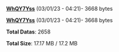 [**WhQY7Yss**](/data/WhQY7Yss.txt) (03/01/23 - 04:21)- 3668 bytes

[**WhQY7Yss**](/data/WhQY7Yss.txt) (03/01/23 - 04:21)- 3668 bytes

**Total Datas**: 2658

**Total Size**: 17.17 MB / 17.2 MB